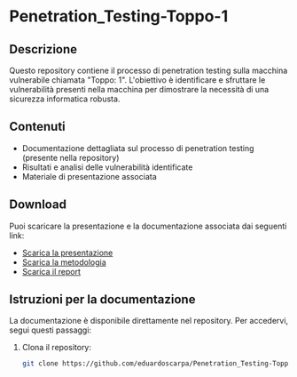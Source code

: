 # Penetration_Testing-Toppo-1

## Descrizione
Questo repository contiene il processo di penetration testing sulla macchina vulnerabile chiamata "Toppo: 1". L'obiettivo è identificare e sfruttare le vulnerabilità presenti nella macchina per dimostrare la necessità di una sicurezza informatica robusta.

## Contenuti
- Documentazione dettagliata sul processo di penetration testing (presente nella repository)
- Risultati e analisi delle vulnerabilità identificate
- Materiale di presentazione associata

## Download
Puoi scaricare la presentazione e la documentazione associata dai seguenti link:

- [Scarica la presentazione](https://drive.google.com/uc?export=download&id=1iN4z4zR4gS5cZk4qGXlZ0ijzmXS8RQJ2)
- [Scarica la metodologia](https://drive.google.com/uc?export=download&id=1LPpWTqhXgKT_a13ljPuLBgpxklfiCIxM)
- [Scarica il report](https://drive.google.com/uc?export=download&id=1rl8tZNwn3fm_6j3MxY-gxs6Vfts6ap5N)

## Istruzioni per la documentazione
La documentazione è disponibile direttamente nel repository. Per accedervi, segui questi passaggi:

1. Clona il repository:
   ```bash
   git clone https://github.com/eduardoscarpa/Penetration_Testing-Toppo-1.git
